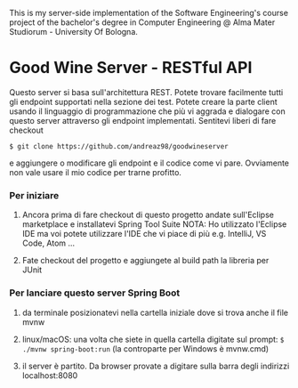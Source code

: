 This is my server-side implementation of the Software Engineering's course project of the bachelor's degree in Computer Engineering @ Alma Mater Studiorum - University Of Bologna.

# Good Wine Server - RESTful API
Questo server si basa sull'architettura REST. Potete trovare facilmente tutti gli endpoint supportati nella sezione dei test. Potete creare la parte client usando il linguaggio di programmazione che più vi aggrada e dialogare con questo server attraverso gli endpoint implementati. Sentitevi liberi di fare checkout

`$ git clone https://github.com/andreaz98/goodwineserver` 

e aggiungere o modificare gli endpoint e il codice come vi pare. Ovviamente non vale usare il mio codice per trarne profitto.

### Per iniziare

1. Ancora prima di fare checkout di questo progetto andate sull'Eclipse marketplace e installatevi Spring Tool Suite NOTA: Ho utilizzato l'Eclipse IDE ma voi potete utilizzare l'IDE che vi piace di più e.g. IntelliJ, VS Code, Atom ...

2. Fate checkout del progetto e aggiungete  al build path la libreria per JUnit

### Per lanciare questo server Spring Boot
1. da terminale posizionatevi nella cartella iniziale dove si trova anche il file mvnw

2. linux/macOS: una volta che siete in quella cartella digitate sul prompt: `$ ./mvnw spring-boot:run` (la controparte per Windows è mvnw.cmd)

3. il server è partito. Da browser provate a digitare sulla barra degli indirizzi localhost:8080
